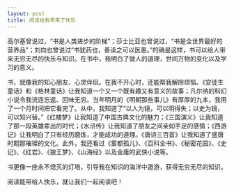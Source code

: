 ```yaml
---
layout: post
title: 阅读给我带来了快乐
---
```



高尔基曾说过，“书是人类进步的阶梯”；莎士比亚也曾说过，“书是全世界最好的营养品”；刘向也曾说过“书犹药也，善读之可以医愚。”的确是这样，书可以给人带来无穷无尽的快乐与知识。在书中，我明白了做人的道理，世间万物的变化以及学习的意义。

书，就像我的知心朋友、心灵伴侣。在我不开心时，还能帮我解除烦恼。《安徒生童话》和《格林童话》让我知道一个又一个既有趣又有意义的故事；凡尔纳的科幻小说令我流连忘返、回味无穷。当年明月的《明朝那些事儿》有厚厚的九本，我用了一个月时间把它看完了。从中，我知道了“以人为镜，可以明得失；以史为镜，可以知兴替。”《红楼梦》让我知道了中国古典文化的魅力；《三国演义》让我知道了那一段英雄辈出的时代；《水浒传》让我知道了朋友之间亲如手足的感情；《西游记》让我明白了只有经历磨炼，才能成功的道理。《唐诗三百首》让我知道了盛唐时期那璀璨的文化。此外，我还看过《雾都孤儿》、《百科全书》、《秘密花园》、《史记》、《红岩》、《狼王梦》、《山海经》以及金庸的武侠小说等。

书更像一座永不熄灭的灯塔，引导我在知识的海洋中遨游，获得无穷无尽的知识。

阅读能带给人快乐，就让我们一起阅读吧！
